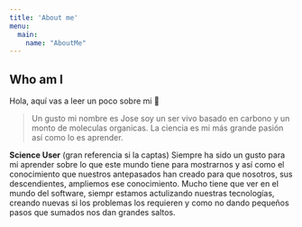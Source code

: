 ```yaml
---
title: 'About me'
menu:
  main:
    name: "AboutMe"
---
```


## Who am I

Hola, aquí vas a leer un poco sobre mi 🤩

> Un gusto mi nombre es Jose soy un ser vivo basado en carbono y un monto de moleculas organicas.
> La ciencia es mi más grande pasión así como lo es aprender.
> 

**Science User** (gran referencia si la captas)
Siempre ha sido un gusto para mi aprender sobre lo que este mundo tiene para mostrarnos y así como el conocimiento que nuestros antepasados han creado para que nosotros, sus descendientes, ampliemos ese conocimiento.
Mucho tiene que ver en el mundo del software, siempr estamos actulizando nuestras tecnologías, creando nuevas si los problemas los requieren y como no dando pequeños pasos que sumados nos dan grandes saltos.
